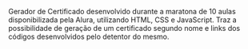 Gerador de Certificado desenvolvido durante a maratona de 10 aulas disponibilizada pela Alura, utilizando HTML, CSS e JavaScript. Traz a possibilidade de geração de um certificado segundo nome e links dos códigos desenvolvidos pelo detentor do mesmo. 
